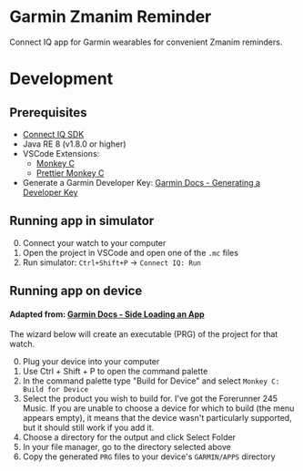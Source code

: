 # Garmin Zmanim Reminder

Connect IQ app for Garmin wearables for convenient Zmanim reminders.

# Development

## Prerequisites

- [Connect IQ SDK](https://developer.garmin.com/connect-iq/sdk/)
- Java RE 8 (v1.8.0 or higher)
- VSCode Extensions:
  - [Monkey C](https://marketplace.visualstudio.com/items?itemName=Garmin.monkey-c)
  - [Prettier Monkey C](https://marketplace.visualstudio.com/items?itemName=markw65.prettier-extension-monkeyc)
- Generate a Garmin Developer Key: [Garmin Docs - Generating a Developer Key](https://developer.garmin.com/connect-iq/programmers-guide/getting-started/)

## Running app in simulator

0. Connect your watch to your computer
1. Open the project in VSCode and open one of the `.mc` files
2. Run simulator: `Ctrl+Shift+P` -> `Connect IQ: Run`

## Running app on device

#### Adapted from: [Garmin Docs - Side Loading an App](https://developer.garmin.com/connect-iq/connect-iq-basics/your-first-app/)

The wizard below will create an executable (PRG) of the project for that watch.

0. Plug your device into your computer
1. Use Ctrl + Shift + P to open the command palette
2. In the command palette type "Build for Device" and select `Monkey C: Build for Device`
3. Select the product you wish to build for. I've got the Forerunner 245 Music. If you are unable to choose a device for which to build (the menu appears empty), it means that the device wasn't particularly supported, but it should still work if you add it.
4. Choose a directory for the output and click Select Folder
5. In your file manager, go to the directory selected above
6. Copy the generated `PRG` files to your device's `GARMIN/APPS` directory

